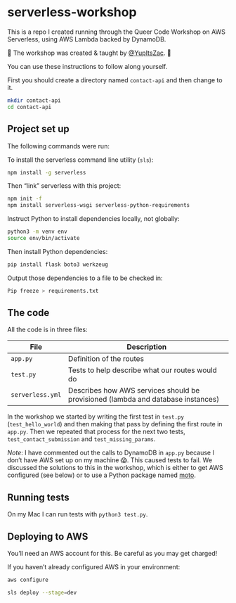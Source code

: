 # serverless-workshop

This is a repo I created running through the Queer Code Workshop on AWS Serverless, using AWS Lambda backed by DynamoDB.

👏 The workshop was created & taught by [@YupItsZac](https://github.com/yupitszac). 👏

You can use these instructions to follow along yourself.

First you should create a directory named `contact-api` and then change to it.

```bash
mkdir contact-api
cd contact-api
```

## Project set up
The following commands were run:

To install the serverless command line utility (`sls`):
```bash
npm install -g serverless
```

Then “link” serverless with this project:

```bash
npm init -f
npm install serverless-wsgi serverless-python-requirements
```

Instruct Python to install dependencies locally, not globally:

```bash
python3 -m venv env
source env/bin/activate
```

Then install Python dependencies:

```bash
pip install flask boto3 werkzeug
```

Output those dependencies to a file to be checked in:

```bash
Pip freeze > requirements.txt
```

## The code

All the code is in three files:

| File | Description |
| ---- | ----------- |
| `app.py` | Definition of the routes |
| `test.py` | Tests to help describe what our routes would do |
| `serverless.yml` | Describes how AWS services should be provisioned (lambda and database instances) |

In the workshop we started by writing the first test in `test.py` (`test_hello_world`) and then making that pass by defining the first route in `app.py`. Then we repeated that process for the next two tests, `test_contact_submission` and `test_missing_params`.

*Note*: I have commented out the calls to DynamoDB in `app.py` because I don’t have AWS set up on my machine 😱. This caused tests to fail. We discussed the solutions to this in the workshop, which is either to get AWS configured (see below) or to use a Python package named [moto](https://github.com/spulec/moto).

## Running tests

On my Mac I can run tests with `python3 test.py`.

## Deploying to AWS

You’ll need an AWS account for this. Be careful as you may get charged!

If you haven’t already configured AWS in your environment:

```bash
aws configure
```

```bash
sls deploy --stage=dev
```
